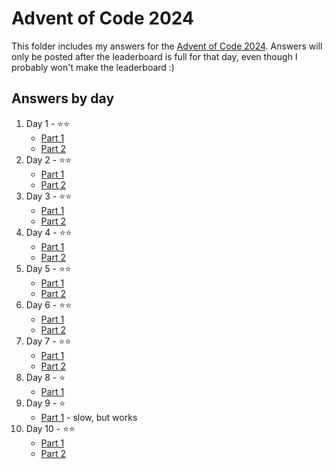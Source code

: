 # Advent of Code 2024

This folder includes my answers for the [Advent of Code 2024](https://adventofcode.com/). Answers will only be posted after the leaderboard is full for that day, even though I probably won't make the leaderboard :)

## Answers by day

1. Day 1 - ⭐️⭐️
    - [Part 1](day-01/part-1.py)
    - [Part 2](day-01/part-2.py)
2. Day 2 - ⭐️⭐️
    - [Part 1](day-02/part-1.py)
    - [Part 2](day-02/part-2.py)
3. Day 3 - ⭐️⭐️
    - [Part 1](day-03/part-1.py)
    - [Part 2](day-03/part-2.py)
4. Day 4 - ⭐️⭐️
    - [Part 1](day-04/part-1.py)
    - [Part 2](day-04/part-2.py)
5. Day 5 - ⭐️⭐️
    - [Part 1](day-05/part-1.py)
    - [Part 2](day-05/part-2.py)
6. Day 6 - ⭐️⭐️
    - [Part 1](day-06/part-1.py)
    - [Part 2](day-06/part-2.py)
7. Day 7 - ⭐️⭐️
    - [Part 1](day-07/part-1.py)
    - [Part 2](day-07/part-2.py)
8. Day 8 - ⭐️
    - [Part 1](day-08/part-1.py)
9. Day 9 - ⭐️
    - [Part 1](day-09/part-1.py) - slow, but works
10. Day 10 - ⭐️⭐️
    - [Part 1](day-10/part-1.py)
    - [Part 2](day-10/part-2.py)
